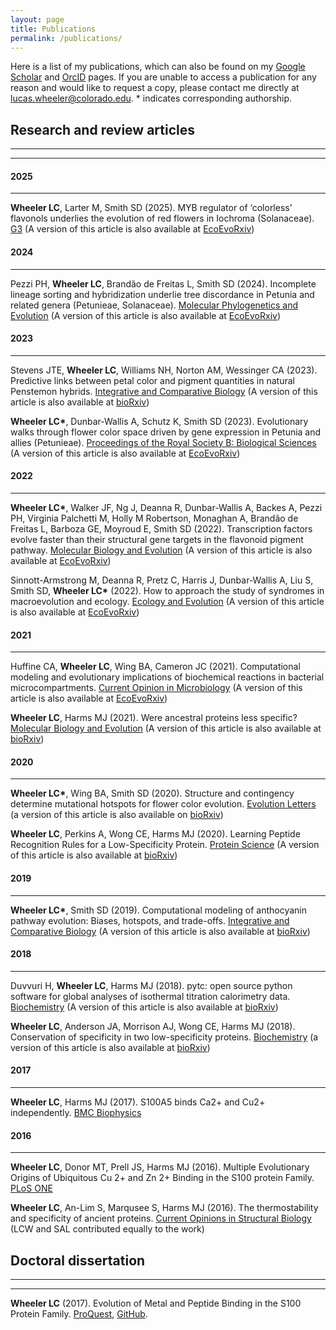 ```yaml
---
layout: page
title: Publications
permalink: /publications/
---
```

Here is a list of my publications, which can also be found on my [Google Scholar](https://scholar.google.com/citations?user=IEcP51wAAAAJ&hl=en) and [OrcID](https://orcid.org/0000-0002-9483-9792?lang=en) pages. If you are unable to access a publication for any reason and would like to request a copy, please contact me directly at lucas.wheeler@colorado.edu. \* indicates corresponding authorship.

## Research and review articles
<hr><hr>


#### 2025
<hr>

**Wheeler LC**, Larter M, Smith SD (2025). MYB regulator of ‘colorless’ flavonols underlies the evolution of red flowers in Iochroma (Solanaceae). [G3](https://track.smtpsendmail.com/9032119/c?p=dHjHkl1gr5uIoSctEveyD03aYAgKlFDa3K-uGIaBA-aG52ljI5Mylql4c5oLGbSX5WKAh3g4AhseG9LR3En4PpPYCvjo2vzf8JjHWtwMhF-w_m3wOLQ9Sr7kZzklBo_T0-kcXffz309Nm6wwvLzYO_OKcwiYxBRsy_leGfCrMn7qRE_eaknLI1hKTrkBGl0yTBCjBBlOErxFheropyBEltJM-_RF3pydVCDlSy2OLO_T_Uz6iJjNj7MBTnFM4nTp673JefQfEXRviAiDMC4bXMi0ReDvhNddR5fiyjk0m73VIT4iXQWv422IZ3WWQHfXaa5EPEM0voo61_kTstWO14eTPLlktoU-DHQAOKenb7qZ6Fx-97rw14hrPNWneX3_Cqn4ITWN1MIlHSpeiGRy_QcRmHEr_DqglwPyiYlrqnM=) (A version of this article is also available at [EcoEvoRxiv](https://ecoevorxiv.org/repository/view/8748/))


#### 2024
<hr>

Pezzi PH, **Wheeler LC**, Brandão de Freitas L, Smith SD (2024). Incomplete lineage sorting and hybridization underlie tree discordance in Petunia and related genera (Petunieae, Solanaceae). [Molecular Phylogenetics and Evolution](https://www.sciencedirect.com/science/article/abs/pii/S1055790324001283) (A version of this article is also available at [EcoEvoRxiv](https://ecoevorxiv.org/repository/view/6889/))



#### 2023
<hr>

Stevens JTE, **Wheeler LC**, Williams NH, Norton AM, Wessinger CA (2023). Predictive links between petal color and pigment quantities in natural Penstemon hybrids. [Integrative and Comparative Biology](https://academic.oup.com/icb/advance-article-abstract/doi/10.1093/icb/icad073/7199657?redirectedFrom=fulltext) (A version of this article is also available at [bioRxiv](https://www.biorxiv.org/content/10.1101/2023.04.06.535869v1))


**Wheeler LC\***, Dunbar-Wallis A, Schutz K, Smith SD (2023).  Evolutionary walks through flower color space driven by gene expression in Petunia and allies (Petunieae). [Proceedings of the Royal Society B: Biological Sciences](https://royalsocietypublishing.org/doi/10.1098/rspb.2023.0275) (A version of this article is also available at [EcoEvoRxiv](https://ecoevorxiv.org/repository/view/4991/))


#### 2022
<hr>

**Wheeler LC\***, Walker JF, Ng J, Deanna R, Dunbar-Wallis A, Backes A, Pezzi PH, Virginia Palchetti M, Holly M Robertson, Monaghan A, Brandão de Freitas L, Barboza GE, Moyroud E, Smith SD (2022). Transcription factors evolve faster than their structural gene targets in the flavonoid pigment pathway. [Molecular Biology and Evolution](https://academic.oup.com/mbe/advance-article/doi/10.1093/molbev/msac044/6536971?guestAccessKey=1e3c7fc1-043a-48fa-93c7-9640e850a5b2) (A version of this article is also available at [EcoEvoRxiv](https://ecoevorxiv.org/3tdfk))


Sinnott-Armstrong M, Deanna R, Pretz C, Harris J, Dunbar-Wallis A, Liu S, Smith SD, **Wheeler LC\*** (2022). How to approach the study of syndromes in macroevolution and ecology. [Ecology and Evolution](https://onlinelibrary.wiley.com/doi/10.1002/ece3.8583) (A version of this article is also available at [EcoEvoRxiv](https://ecoevorxiv.org/bt2km/))


#### 2021
<hr>

Huffine CA, **Wheeler LC**, Wing BA, Cameron JC (2021). Computational modeling and evolutionary implications of biochemical
reactions in bacterial microcompartments. [Current Opinion in Microbiology](https://www.sciencedirect.com/science/article/pii/S1369527421001375?dgcid=coauthor) (A version of this article is also available at [EcoEvoRxiv](https://ecoevorxiv.org/352u9/))


**Wheeler LC**, Harms MJ (2021). Were ancestral proteins less specific? [Molecular Biology and Evolution](https://academic.oup.com/mbe/advance-article/doi/10.1093/molbev/msab019/6126412) (A version of this article is also available at [bioRxiv](https://www.biorxiv.org/content/10.1101/2020.05.27.120261v1))


#### 2020
<hr>

**Wheeler LC\***, Wing BA, Smith SD (2020). Structure and contingency determine mutational hotspots for flower color evolution. [Evolution Letters](https://onlinelibrary.wiley.com/doi/full/10.1002/evl3.212) (a version of this article is also available on [bioRxiv](https://www.biorxiv.org/content/10.1101/2020.08.18.256503v1))


**Wheeler LC**, Perkins A, Wong CE, Harms MJ (2020). Learning Peptide Recognition Rules for a Low-Specificity Protein. [Protein Science](https://onlinelibrary.wiley.com/doi/abs/10.1002/pro.3958) (A version of this article is also available at [bioRxiv](https://www.biorxiv.org/content/10.1101/2020.06.02.131086v1))


#### 2019
<hr>

**Wheeler LC\***, Smith SD (2019). Computational modeling of anthocyanin pathway evolution: Biases, hotspots, and trade-offs.
[Integrative and Comparative Biology](https://academic.oup.com/icb/advance-article/doi/10.1093/icb/icz049/5497801?guestAccessKey=6d4d5dc9-52b6-4a41-8789-0e90597a0816) (A version of this article is also available at [bioRxiv](https://www.biorxiv.org/content/early/2019/01/03/511089))


#### 2018
<hr>

Duvvuri H, **Wheeler LC**, Harms MJ (2018). pytc: open source python software for global analyses of isothermal titration calorimetry data. [Biochemistry](https://pubs.acs.org/doi/abs/10.1021/acs.biochem.7b01264) (A version of this article is also available at [bioRxiv](https://www.biorxiv.org/content/early/2017/12/15/234682))


**Wheeler LC**, Anderson JA, Morrison AJ, Wong CE, Harms MJ (2018). Conservation of specificity in two low-specificity proteins. [Biochemistry](http://pubs.acs.org/doi/10.1021/acs.biochem.7b01086) (a version of this article is also available at [bioRxiv](https://www.biorxiv.org/content/early/2017/10/25/207324))

#### 2017
<hr>

**Wheeler LC**, Harms MJ (2017). S100A5 binds Ca2+ and Cu2+ independently. [BMC Biophysics](https://bmcbiophys.biomedcentral.com/articles/10.1186/s13628-017-0040-y)


#### 2016
<hr>

**Wheeler LC**, Donor MT, Prell JS, Harms MJ (2016). Multiple Evolutionary 
Origins of Ubiquitous Cu 2+ and Zn 2+ Binding in the S100 protein Family. 
[PLoS ONE](http://journals.plos.org/plosone/article?id=10.1371/journal.pone.0164740)


**Wheeler LC**, An-Lim S, Marqusee S, Harms MJ (2016). The thermostability 
and specificity of ancient proteins. [Current Opinions in Structural Biology](http://www.sciencedirect.com/science/article/pii/S0959440X16300501) (LCW and SAL contributed equally to the work) 


## Doctoral dissertation
<hr><hr>

**Wheeler LC** (2017). Evolution of Metal and Peptide Binding in the S100 Protein Family. [ProQuest](https://search.proquest.com/docview/2015148136?pq-origsite=gscholar), [GitHub](https://github.com/lcwheeler/dissertation).
